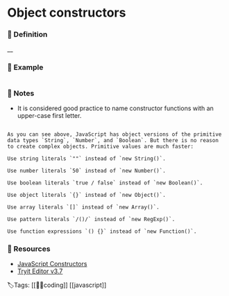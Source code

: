 # Object constructors

### 📍 Definition 
 __

### 🔎 Example
```ad-example

```

### 📝 Notes
- It is considered good practice to name constructor functions with an upper-case first letter.
```ad-note

As you can see above, JavaScript has object versions of the primitive data types `String`, `Number`, and `Boolean`. But there is no reason to create complex objects. Primitive values are much faster:

Use string literals `""` instead of `new String()`.

Use number literals `50` instead of `new Number()`.

Use boolean literals `true / false` instead of `new Boolean()`.

Use object literals `{}` instead of `new Object()`.

Use array literals `[]` instead of `new Array()`.

Use pattern literals `/()/` instead of `new RegExp()`.

Use function expressions `() {}` instead of `new Function()`.

```

### 📂 Resources
- [JavaScript Constructors](https://www.w3schools.com/JS/js_object_constructors.asp)
- [Tryit Editor v3.7](https://www.w3schools.com/JS/tryit.asp?filename=tryjs_object_constructor3)

🏷Tags: [[👨‍💻coding]] [[javascript]]
